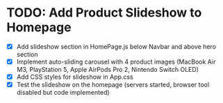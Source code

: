 # TODO: Add Product Slideshow to Homepage

- [x] Add slideshow section in HomePage.js below Navbar and above hero section
- [x] Implement auto-sliding carousel with 4 product images (MacBook Air M3, PlayStation 5, Apple AirPods Pro 2, Nintendo Switch OLED)
- [x] Add CSS styles for slideshow in App.css
- [x] Test the slideshow on the homepage (servers started, browser tool disabled but code implemented)
